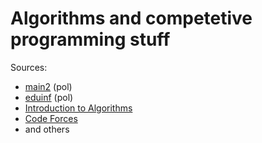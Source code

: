 # Algorithms and competetive programming stuff

Sources:
- [main2](https://www.main2.edu.pl/c/kurs-podstaw-algorytmiki-druga-e/p/) (pol)
- [eduinf](https://eduinf.waw.pl/inf/alg/001_search/) (pol)
- [Introduction to Algorithms](https://mitpress.mit.edu/books/introduction-algorithms-third-edition)
- [Code Forces](http://codeforces.com/)
- and others

